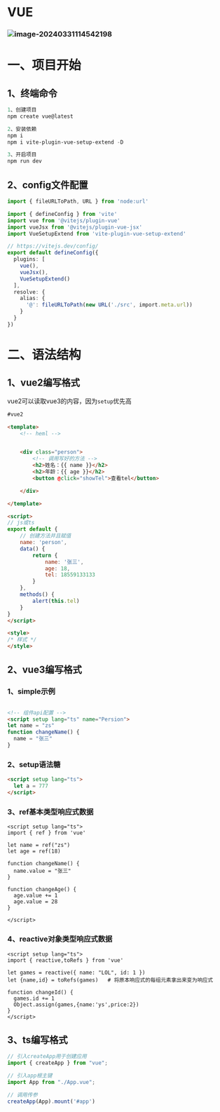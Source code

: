 # VUE



### ![image-20240331114542198](C:\Users\98680\Desktop\学习笔记\VUE\img\image-20240331114542198.png)



# 一、项目开始

## 1、终端命令

```powershell
1、创建项目
npm create vue@latest

2、安装依赖
npm i
npm i vite-plugin-vue-setup-extend -D

3、开启项目
npm run dev
```

## 2、config文件配置

```typescript
import { fileURLToPath, URL } from 'node:url'

import { defineConfig } from 'vite'
import vue from '@vitejs/plugin-vue'
import vueJsx from '@vitejs/plugin-vue-jsx'
import VueSetupExtend from 'vite-plugin-vue-setup-extend'

// https://vitejs.dev/config/
export default defineConfig({
  plugins: [
    vue(),
    vueJsx(),
    VueSetupExtend()
  ],
  resolve: {
    alias: {
      '@': fileURLToPath(new URL('./src', import.meta.url))
    }
  }
})
```



# 二、语法结构

## 1、vue2编写格式

vue2可以读取vue3的内容，因为`setup`优先高

```html
#vue2

<template>
    <!-- heml -->


    <div class="person">
        <!-- 调用写好的方法 -->
        <h2>姓名：{{ name }}</h2>
        <h2>年龄：{{ age }}</h2>
        <button @click="showTel">查看tel</button>

    </div>

</template>

<script>
// js或ts
export default {
    // 创建方法并且赋值
    name: 'person',
    data() {
        return {
            name: '张三',
            age: 18,
            tel: 18559133133
        }
    },
    methods() {
        alert(this.tel)
    }
}
</script>

<style>
/* 样式 */
</style>
```



## 2、vue3编写格式

### 1、simple示例

```html

<!-- 组件api配置 -->
<script setup lang="ts" name="Persion">
let name = "zs"
function changeName() {
  name = "张三"
}
```



### 2、setup语法糖

```html
<script setup lang="ts">
  let a = 777
</script>
```



### 3、ref基本类型响应式数据

```vue
<script setup lang="ts">
import { ref } from 'vue'

let name = ref("zs")
let age = ref(18)

function changeName() {
  name.value = "张三"
}

function changeAge() {
  age.value += 1
  age.value = 28
}

</script>
```



### 4、reactive对象类型响应式数据

```vue
<script setup lang="ts">
import { reactive,toRefs } from 'vue'

let games = reactive({ name: "LOL", id: 1 })
let {name,id} = toRefs(games)	# 将原本响应式的每组元素拿出来变为响应式

function changeId() {
  games.id += 1
  Object.assign(games,{name:'ys',price:2})
}
</script>
```



## 3、ts编写格式

```typescript
// 引入createApp用于创建应用
import { createApp } from "vue";

// 引入app根主键
import App from "./App.vue";

// 调用传参
createApp(App).mount('#app')
```





